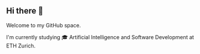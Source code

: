 ## Hi there 👋
Welcome to my GitHub space.

I'm currently studying :mortar_board: Artificial Intelligence and Software Development at ETH Zurich.
